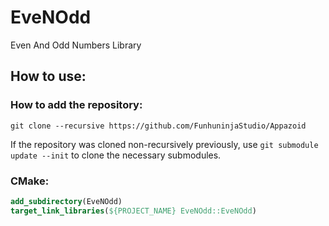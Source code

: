 # EveNOdd
Even And Odd Numbers Library


## How to use:

### How to add the repository:
```
git clone --recursive https://github.com/FunhuninjaStudio/Appazoid
```
If the repository was cloned non-recursively previously, use `git submodule update --init` to clone the necessary submodules.
### CMake:
```CMAKE
add_subdirectory(EveNOdd)
target_link_libraries(${PROJECT_NAME} EveNOdd::EveNOdd)
```